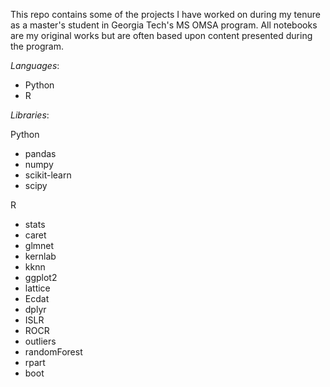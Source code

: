 This repo contains some of the projects I have worked on during my tenure as a master's student in Georgia Tech's MS OMSA program. All notebooks are my original works but are often based upon content presented during the program.

*Languages*:

* Python
* R

*Libraries*:

Python

* pandas
* numpy
* scikit-learn
* scipy


R

* stats
* caret
* glmnet
* kernlab
* kknn
* ggplot2
* lattice
* Ecdat
* dplyr
* ISLR
* ROCR
* outliers
* randomForest
* rpart
* boot
